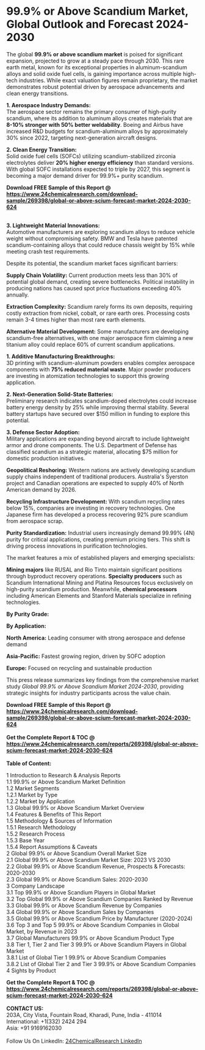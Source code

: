 <h1>99.9% or Above Scandium Market, Global Outlook and Forecast 2024-2030</h1><p>The global <strong>99.9% or above scandium market</strong> is poised for significant expansion, projected to grow at a steady pace through 2030. This rare earth metal, known for its exceptional properties in aluminum-scandium alloys and solid oxide fuel cells, is gaining importance across multiple high-tech industries. While exact valuation figures remain proprietary, the market demonstrates robust potential driven by aerospace advancements and clean energy transitions.</p><p><strong>1. Aerospace Industry Demands:</strong><br>
The aerospace sector remains the primary consumer of high-purity scandium, where its addition to aluminum alloys creates materials that are <strong>8-10% stronger with 50% better weldability</strong>. Boeing and Airbus have increased R&amp;D budgets for scandium-aluminum alloys by approximately 30% since 2022, targeting next-generation aircraft designs.</p><p><strong>2. Clean Energy Transition:</strong><br>
Solid oxide fuel cells (SOFCs) utilizing scandium-stabilized zirconia electrolytes deliver <strong>20% higher energy efficiency</strong> than standard versions. With global SOFC installations expected to triple by 2027, this segment is becoming a major demand driver for 99.9%+ purity scandium.</p><div><b>Download FREE Sample of this Report @ 
            <a href="https://www.24chemicalresearch.com/download-sample/269398/global-or-above-scium-forecast-market-2024-2030-624">
            https://www.24chemicalresearch.com/download-sample/269398/global-or-above-scium-forecast-market-2024-2030-624</a></b></div><br><p><strong>3. Lightweight Material Innovations:</strong><br>
Automotive manufacturers are exploring scandium alloys to reduce vehicle weight without compromising safety. BMW and Tesla have patented scandium-containing alloys that could reduce chassis weight by 15% while meeting crash test requirements.</p><p>Despite its potential, the scandium market faces significant barriers:</p><p><strong>Supply Chain Volatility:</strong> Current production meets less than 30% of potential global demand, creating severe bottlenecks. Political instability in producing nations has caused spot price fluctuations exceeding 40% annually.</p><p><strong>Extraction Complexity:</strong> Scandium rarely forms its own deposits, requiring costly extraction from nickel, cobalt, or rare earth ores. Processing costs remain 3-4 times higher than most rare earth elements.</p><p><strong>Alternative Material Development:</strong> Some manufacturers are developing scandium-free alternatives, with one major aerospace firm claiming a new titanium alloy could replace 60% of current scandium applications.</p><p><strong>1. Additive Manufacturing Breakthroughs:</strong><br>
3D printing with scandium-aluminum powders enables complex aerospace components with <strong>75% reduced material waste</strong>. Major powder producers are investing in atomization technologies to support this growing application.</p><p><strong>2. Next-Generation Solid-State Batteries:</strong><br>
Preliminary research indicates scandium-doped electrolytes could increase battery energy density by 25% while improving thermal stability. Several battery startups have secured over $150 million in funding to explore this potential.</p><p><strong>3. Defense Sector Adoption:</strong><br>
Military applications are expanding beyond aircraft to include lightweight armor and drone components. The U.S. Department of Defense has classified scandium as a strategic material, allocating $75 million for domestic production initiatives.</p><p><strong>Geopolitical Reshoring:</strong> Western nations are actively developing scandium supply chains independent of traditional producers. Australia's Syerston project and Canadian operations are expected to supply 40% of North American demand by 2026.</p><p><strong>Recycling Infrastructure Development:</strong> With scandium recycling rates below 15%, companies are investing in recovery technologies. One Japanese firm has developed a process recovering 92% pure scandium from aerospace scrap.</p><p><strong>Purity Standardization:</strong> Industrial users increasingly demand 99.99% (4N) purity for critical applications, creating premium pricing tiers. This shift is driving process innovations in purification technologies.</p><p>The market features a mix of established players and emerging specialists:</p><p><strong>Mining majors</strong> like RUSAL and Rio Tinto maintain significant positions through byproduct recovery operations. <strong>Specialty producers</strong> such as Scandium International Mining and Platina Resources focus exclusively on high-purity scandium production. Meanwhile, <strong>chemical processors</strong> including American Elements and Stanford Materials specialize in refining technologies.</p><p><strong>By Purity Grade:</strong>
		</p><p><strong>By Application:</strong>
		</p><p><strong>North America:</strong> Leading consumer with strong aerospace and defense demand</p><p><strong>Asia-Pacific:</strong> Fastest growing region, driven by SOFC adoption</p><p><strong>Europe:</strong> Focused on recycling and sustainable production</p><p>This press release summarizes key findings from the comprehensive market study <em>Global 99.9% or Above Scandium Market 2024-2030</em>, providing strategic insights for industry participants across the value chain.</p><div><b>Download FREE Sample of this Report @ 
            <a href="https://www.24chemicalresearch.com/download-sample/269398/global-or-above-scium-forecast-market-2024-2030-624">
            https://www.24chemicalresearch.com/download-sample/269398/global-or-above-scium-forecast-market-2024-2030-624</a></b></div><br><div><b>Get the Complete Report & TOC @ 
            <a href="https://www.24chemicalresearch.com/reports/269398/global-or-above-scium-forecast-market-2024-2030-624">
            https://www.24chemicalresearch.com/reports/269398/global-or-above-scium-forecast-market-2024-2030-624</a></b></div><br>
            <b>Table of Content:</b><p>1 Introduction to Research & Analysis Reports<br />
    1.1 99.9% or Above Scandium Market Definition<br />
    1.2 Market Segments<br />
        1.2.1 Market by Type<br />
        1.2.2 Market by Application<br />
    1.3 Global 99.9% or Above Scandium Market Overview<br />
    1.4 Features & Benefits of This Report<br />
    1.5 Methodology & Sources of Information<br />
        1.5.1 Research Methodology<br />
        1.5.2 Research Process<br />
        1.5.3 Base Year<br />
        1.5.4 Report Assumptions & Caveats<br />
2 Global 99.9% or Above Scandium Overall Market Size<br />
    2.1 Global 99.9% or Above Scandium Market Size: 2023 VS 2030<br />
    2.2 Global 99.9% or Above Scandium Revenue, Prospects & Forecasts: 2020-2030<br />
    2.3 Global 99.9% or Above Scandium Sales: 2020-2030<br />
3 Company Landscape<br />
    3.1 Top 99.9% or Above Scandium Players in Global Market<br />
    3.2 Top Global 99.9% or Above Scandium Companies Ranked by Revenue<br />
    3.3 Global 99.9% or Above Scandium Revenue by Companies<br />
    3.4 Global 99.9% or Above Scandium Sales by Companies<br />
    3.5 Global 99.9% or Above Scandium Price by Manufacturer (2020-2024)<br />
    3.6 Top 3 and Top 5 99.9% or Above Scandium Companies in Global Market, by Revenue in 2023<br />
    3.7 Global Manufacturers 99.9% or Above Scandium Product Type<br />
    3.8 Tier 1, Tier 2 and Tier 3 99.9% or Above Scandium Players in Global Market<br />
        3.8.1 List of Global Tier 1 99.9% or Above Scandium Companies<br />
        3.8.2 List of Global Tier 2 and Tier 3 99.9% or Above Scandium Companies<br />
4 Sights by Product</p><div><b>Get the Complete Report & TOC @ 
            <a href="https://www.24chemicalresearch.com/reports/269398/global-or-above-scium-forecast-market-2024-2030-624">
            https://www.24chemicalresearch.com/reports/269398/global-or-above-scium-forecast-market-2024-2030-624</a></b></div><br><b>CONTACT US:</b><br>
            203A, City Vista, Fountain Road, Kharadi, Pune, India - 411014<br>
            International: +1(332) 2424 294<br>
            Asia: +91 9169162030 <br><br>
            Follow Us On LinkedIn: <a href="https://www.linkedin.com/company/24chemicalresearch/">24ChemicalResearch LinkedIn</a>